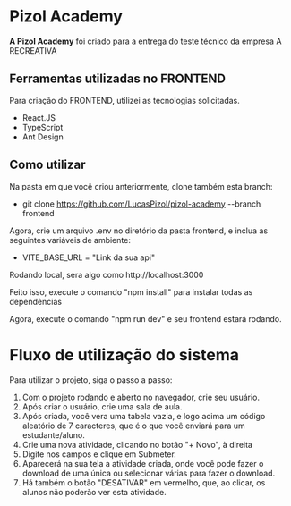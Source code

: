 <h1>
  Pizol Academy
</h1>

**A Pizol Academy** foi criado para a entrega do teste técnico da empresa A RECREATIVA

## Ferramentas utilizadas no FRONTEND

Para criação do FRONTEND, utilizei as tecnologias solicitadas.

- React.JS
- TypeScript
- Ant Design

## Como utilizar

Na pasta em que você criou anteriormente, clone também esta branch:

- git clone https://github.com/LucasPizol/pizol-academy --branch frontend

Agora, crie um arquivo .env no diretório da pasta frontend, e inclua as seguintes variáveis de ambiente:

- VITE_BASE_URL = "Link da sua api"

Rodando local, sera algo como http://localhost:3000

Feito isso, execute o comando "npm install" para instalar todas as dependências

Agora, execute o comando "npm run dev" e seu frontend estará rodando.

# Fluxo de utilização do sistema
Para utilizar o projeto, siga o passo a passo:

1. Com o projeto rodando e aberto no navegador, crie seu usuário.
2. Após criar o usuário, crie uma sala de aula.
3. Após criada, você vera uma tabela vazia, e logo acima um código aleatório de 7 caracteres, que é o que você enviará para um estudante/aluno.
4. Crie uma nova atividade, clicando no botão "+ Novo", à direita
5. Digite nos campos e clique em Submeter.
6. Aparecerá na sua tela a atividade criada, onde você pode fazer o download de uma única ou selecionar várias para fazer o download.
7. Há também o botão "DESATIVAR" em vermelho, que, ao clicar, os alunos não poderão ver esta atividade.

